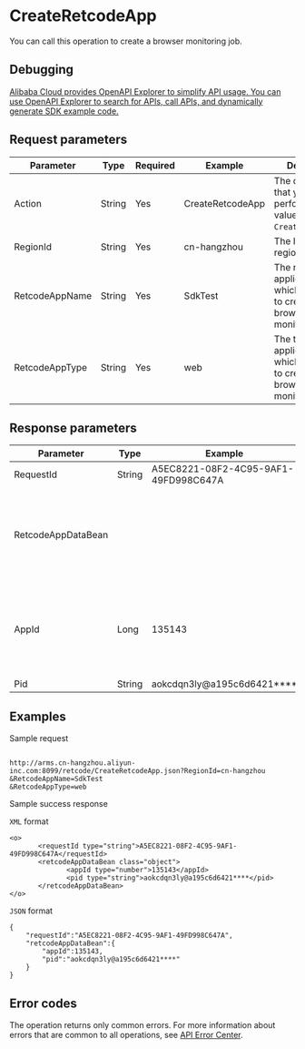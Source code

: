 # CreateRetcodeApp

You can call this operation to create a browser monitoring job.

## Debugging

[Alibaba Cloud provides OpenAPI Explorer to simplify API usage. You can use OpenAPI Explorer to search for APIs, call APIs, and dynamically generate SDK example code.](https://api.aliyun.com/#product=ARMS&api=CreateRetcodeApp&type=RPC&version=2019-08-08)

## Request parameters

|Parameter|Type|Required|Example|Description|
|---------|----|--------|-------|-----------|
|Action|String|Yes|CreateRetcodeApp|The operation that you want to perform. Set this value to `CreateRetcodeApp`. |
|RegionId|String|Yes|cn-hangzhou|The ID of the region. |
|RetcodeAppName|String|Yes|SdkTest|The name of the application for which you want to create the browser monitoring job. |
|RetcodeAppType|String|Yes|web|The type of the application for which you want to create the browser monitoring job. |

## Response parameters

|Parameter|Type|Example|Description|
|---------|----|-------|-----------|
|RequestId|String|A5EC8221-08F2-4C95-9AF1-49FD998C647A|The ID of the request. |
|RetcodeAppDataBean| | |The returned creation information of the browser monitoring job. |
|AppId|Long|135143|The ID of the application for which you created the browser monitoring job. |
|Pid|String|aokcdqn3ly@a195c6d6421\*\*\*\*|The PID. |

## Examples

Sample request

```

http://arms.cn-hangzhou.aliyun-inc.com:8099/retcode/CreateRetcodeApp.json?RegionId=cn-hangzhou
&RetcodeAppName=SdkTest
&RetcodeAppType=web

```

Sample success response

`XML` format

```
<o>
       <requestId type="string">A5EC8221-08F2-4C95-9AF1-49FD998C647A</requestId>
       <retcodeAppDataBean class="object">
              <appId type="number">135143</appId>
              <pid type="string">aokcdqn3ly@a195c6d6421****</pid>
       </retcodeAppDataBean>
</o>
```

`JSON` format

```
{
	"requestId":"A5EC8221-08F2-4C95-9AF1-49FD998C647A",
	"retcodeAppDataBean":{
		"appId":135143,
		"pid":"aokcdqn3ly@a195c6d6421****"
	}
}
```

## Error codes

The operation returns only common errors. For more information about errors that are common to all operations, see [API Error Center](https://error-center.alibabacloud.com/status/product/ARMS).

